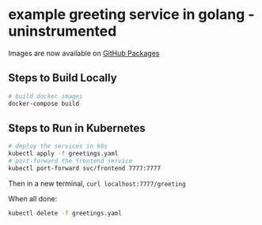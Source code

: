 # example greeting service in golang - uninstrumented

Images are now available on [GitHub Packages](https://github.com/orgs/honeycombio/packages?repo_name=example-greeting-service)

## Steps to Build Locally

```sh
# build docker images
docker-compose build
```

## Steps to Run in Kubernetes

```sh
# deploy the services in k8s
kubectl apply -f greetings.yaml
# port-forward the frontend service
kubectl port-forward svc/frontend 7777:7777
```

Then in a new terminal, `curl localhost:7777/greeting`

When all done:

```sh
kubectl delete -f greetings.yaml
```
